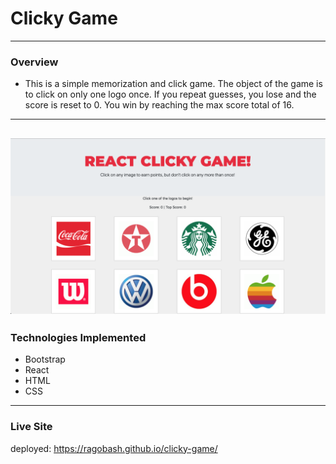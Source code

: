 # Clicky Game
---
### Overview
- This is a simple memorization and click game. The object of the game is to click on only one logo once. If you repeat guesses, you lose and the score is reset to 0. You win by reaching the max score total of 16.
---
![screenshot](clicky-game/public/Screenshot.png)
---
### Technologies Implemented
- Bootstrap
- React
- HTML
- CSS
---
### Live Site
deployed: https://ragobash.github.io/clicky-game/